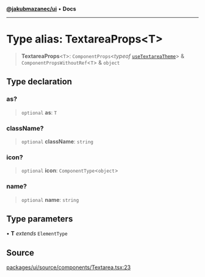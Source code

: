 [**@jakubmazanec/ui**](../README.md) • **Docs**

---

# Type alias: TextareaProps\<T\>

> **TextareaProps**\<`T`\>: `ComponentProps`\<_typeof_
> [`useTextareaTheme`](../functions/useTextareaTheme.md)\> & `ComponentPropsWithoutRef`\<`T`\> &
> `object`

## Type declaration

### as?

> `optional` **as**: `T`

### className?

> `optional` **className**: `string`

### icon?

> `optional` **icon**: `ComponentType`\<`object`\>

### name?

> `optional` **name**: `string`

## Type parameters

• **T** _extends_ `ElementType`

## Source

[packages/ui/source/components/Textarea.tsx:23](https://github.com/jakubmazanec/tools/blob/bb20df5276ddb119762948adc2cda520aef09f0f/packages/ui/source/components/Textarea.tsx#L23)
